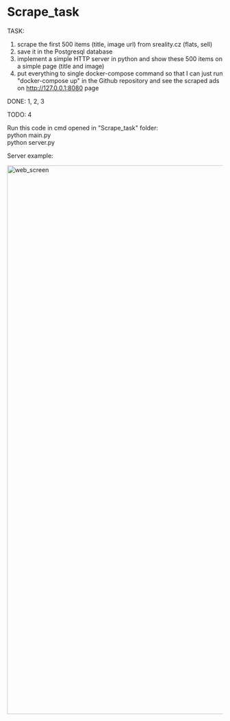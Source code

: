 # Scrape_task

TASK:
1) scrape the first 500 items (title, image url) from sreality.cz (flats, sell) 
2) save it in the Postgresql database
3) implement a simple HTTP server in python and show these 500 items on a simple page (title and image)
4) put everything to single docker-compose command so that I can just run "docker-compose up" in the Github repository and see the scraped ads on http://127.0.0.1:8080 page

DONE: 1, 2, 3

TODO: 4

Run this code in cmd opened in "Scrape_task" folder: <br />
python main.py <br />
python server.py

Server example:

<img width="1280" alt="web_screen" src="https://github.com/AlenaViktorova/Scrape_task/assets/134233124/8db91bb3-db4c-47f6-aa57-8465b8b61be6">

